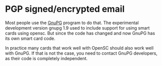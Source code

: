 # PGP signed/encrypted email

Most people use the [GnuPG](http://www.gnupg.org/) program to do that.
The experimental development version gnupg 1.9 used to include support
for using smart cards using opensc. But since the code has changed and
now GnuPG has its own smart card code.

In practice many cards that work well with OpenSC should also work well
with GnuPG. If that is not the case, you need to contact GnuPG developers,
as their code is completely independent.
